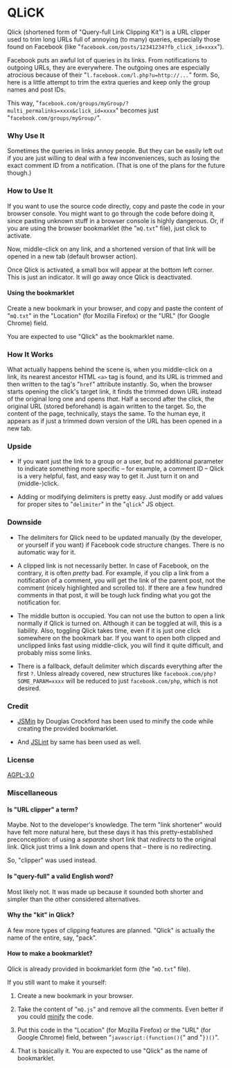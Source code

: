 # QLiCK

Qlick (shortened form of "Query-full Link Clipping Kit") is a URL clipper
used to trim long URLs full of annoying (to many) queries,
especially those found on Facebook (like "`facebook.com/posts/12341234?fb_click_id=xxxx`").

Facebook puts an awful lot of queries in its links.
From notifications to outgoing URLs, they are everywhere.
The outgoing ones are especially atrocious because of
their "`l.facebook.com/l.php?u=http://...`" form.
So, here is a little attempt to trim the extra queries
and keep only the group names and post IDs.

This way,
"`facebook.com/groups/myGroup/?multi_permalinks=xxxx&click_id=xxxx`" becomes just "`facebook.com/groups/myGroup/`".

### Why Use It

Sometimes the queries in links annoy people.
But they can be easily left out
if you are just willing to deal with a few inconveniences,
such as losing the exact comment ID from a notification.
(That is one of the plans for the future though.)

### How to Use It

If you want to use the source code directly,
copy and paste the code in your browser console.
You might want to go through the code before doing it,
since pasting unknown stuff in a browser console is highly dangerous.
Or, if you are using the browser bookmarklet (the "`mQ.txt`" file),
just click to activate.

Now, middle-click on any link,
and a shortened version of that link will be opened in a new tab (default browser action).

Once Qlick is activated,
a small box will appear at the bottom left corner.
This is just an indicator.
It will go away once Qlick is deactivated.

#### Using the bookmarklet

Create a new bookmark in your browser,
and copy and paste the content of "`mQ.txt`"
in the "Location" (for Mozilla Firefox)
or the "URL" (for Google Chrome) field.

You are expected to use "Qlick" as the bookmarklet name.

### How It Works

What actually happens behind the scene is,
when you middle-click on a link,
its nearest ancestor HTML `<a>` tag is found,
and its URL is trimmed and then written to the tag's "`href`" attribute instantly.
So, when the browser starts opening the click's target link,
it finds the trimmed down URL instead of the original long one and opens _that_.
Half a second after the click,
the original URL (stored beforehand) is again written to the target.
So, the content of the page, technically, stays the same.
To the human eye, it appears as if
just a trimmed down version of the URL has been opened in a new tab.

### Upside

- If you want just the link to a group or a user,
but no additional parameter to indicate something more specific
– for example, a comment ID –
Qlick is a very helpful, fast, and easy way to get it.
Just turn it on and (middle-)click.

- Adding or modifying delimiters is pretty easy.
Just modify or add values for proper sites
to "`delimiter`" in the "`qlick`" JS object.

### Downside

- The delimiters for Qlick need to be updated manually
(by the developer, or yourself if you want)
if Facebook code structure changes.
There is no automatic way for it.

- A clipped link is not necessarily better.
In case of Facebook, on the contrary, it is often _pretty_ bad.
For example, if you clip a link from a notification of a comment,
you will get the link of the parent post,
not the comment (nicely highlighted and scrolled to).
If there are a few hundred comments in that post,
it will be tough luck finding what you got the notification for.

- The middle button is occupied.
You can not use the button to open a link normally if Qlick is turned on.
Although it can be toggled at will, this is a liability.
Also, toggling Qlick takes time,
even if it is just one click somewhere on the bookmark bar.
If you want to open both clipped and unclipped links fast using middle-click,
you will find it quite difficult,
and probably miss some links.

- There is a fallback, default delimiter which discards everything after the first `?`.
Unless already covered,
new structures like `facebook.com/php?SOME_PARAM=xxxx` will be reduced to just `facebook.com/php`,
which is not desired.

### Credit

- [JSMin](https://www.crockford.com/jsmin.html)
by Douglas Crockford has been used to minify the code while creating the provided bookmarklet.

- And
[JSLint](https://jslint.com/)
by same has been used as well.

### License

[AGPL-3.0](https://www.gnu.org/licenses/#AGPL)

### Miscellaneous

#### Is "URL clipper" a term?

Maybe.
Not to the developer's knowledge.
The term "link shortener" would have felt more natural here,
but these days it has this pretty-established preconception:
of using a _separate_ short link that _redirects_ to the original link.
Qlick just trims a link down and opens that
– there is no redirecting.

So, "clipper" was used instead.

#### Is "query-full" a valid English word?

Most likely not.
It was made up
because it sounded both shorter and simpler than the other considered alternatives.

#### Why the "kit" in Qlick?

A few more types of clipping features are planned.
"Qlick" is actually the name of the entire, say, "pack".

#### How to make a bookmarklet?

Qlick is already provided in bookmarklet form (the "`mQ.txt`" file).

If you still want to make it yourself:

1. Create a new bookmark in your browser.

2. Take the content of "`mQ.js`" and remove all the comments.
Even better if you could
[minify](##)
the code.

3. Put this code in the "Location" (for Mozilla Firefox) or the "URL" (for Google Chrome) field,
between "`javascript:(function(){`" and "`})()`".

4. That is basically it.
You are expected to use "Qlick" as the name of bookmarklet.
